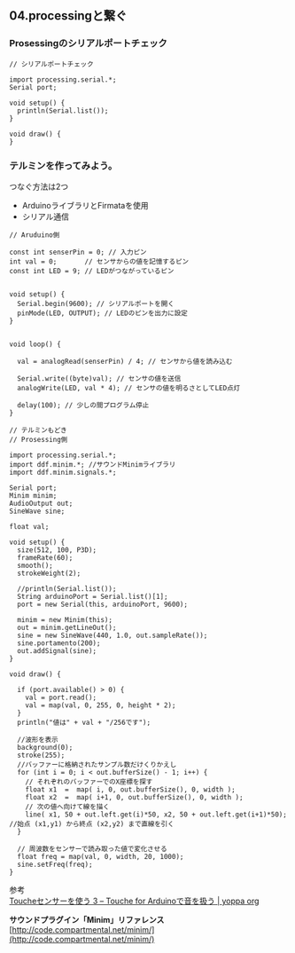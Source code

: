 ## 04.processingと繋ぐ

### Prosessingのシリアルポートチェック

```
// シリアルポートチェック

import processing.serial.*;
Serial port;

void setup() {
  println(Serial.list());
}
 
void draw() {
}
```


### テルミンを作ってみよう。

つなぐ方法は2つ

- ArduinoライブラリとFirmataを使用
- シリアル通信

```
// Aruduino側

const int senserPin = 0; // 入力ピン
int val = 0;       // センサからの値を記憶するピン
const int LED = 9; // LEDがつながっているピン


void setup() {
  Serial.begin(9600); // シリアルポートを開く
  pinMode(LED, OUTPUT); // LEDのピンを出力に設定
}


void loop() {
  
  val = analogRead(senserPin) / 4; // センサから値を読み込む

  Serial.write((byte)val); // センサの値を送信
  analogWrite(LED, val * 4); // センサの値を明るさとしてLED点灯

  delay(100); // 少しの間プログラム停止
}

```

```
// テルミンもどき
// Prosessing側

import processing.serial.*;
import ddf.minim.*; //サウンドMinimライブラリ
import ddf.minim.signals.*;
 
Serial port;
Minim minim;
AudioOutput out;
SineWave sine;

float val;

void setup() {
  size(512, 100, P3D);
  frameRate(60);
  smooth();
  strokeWeight(2);
  
  //println(Serial.list());
  String arduinoPort = Serial.list()[1];
  port = new Serial(this, arduinoPort, 9600);
 
  minim = new Minim(this);
  out = minim.getLineOut();
  sine = new SineWave(440, 1.0, out.sampleRate());
  sine.portamento(200);
  out.addSignal(sine);
}
 
void draw() {
 
  if (port.available() > 0) {
    val = port.read();
    val = map(val, 0, 255, 0, height * 2);
  }
  println("値は" + val + "/256です");
  
  //波形を表示
  background(0);
  stroke(255);
  //バッファーに格納されたサンプル数だけくりかえし
  for (int i = 0; i < out.bufferSize() - 1; i++) {
    // それぞれのバッファーでのX座標を探す
    float x1  =  map( i, 0, out.bufferSize(), 0, width );
    float x2  =  map( i+1, 0, out.bufferSize(), 0, width );
    // 次の値へ向けて線を描く
    line( x1, 50 + out.left.get(i)*50, x2, 50 + out.left.get(i+1)*50); //始点 (x1,y1) から終点 (x2,y2) まで直線を引く
  }
    
  // 周波数をセンサーで読み取った値で変化させる
  float freq = map(val, 0, width, 20, 1000);
  sine.setFreq(freq);
}
```

参考  
[Toucheセンサーを使う 3 &#8211; Touche for Arduinoで音を扱う | yoppa org](http://yoppa.org/tau_bmaw13/4848.html)

**サウンドプラグイン「Minim」リファレンス**  
[http://code.compartmental.net/minim/](http://code.compartmental.net/minim/)
